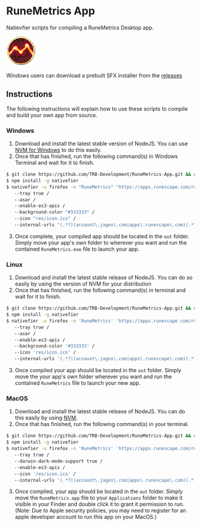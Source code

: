 # RuneMetrics App
Natievfier scripts for compiling a RuneMetrics Desktop app.

![RuneMetrics][ICON]

Windows users can download a prebuilt SFX installer from the [releases][RELEASES]

 
## Instructions
The following instructions will explain how to use these scripts to compile and build your own app from source.

### Windows

1. Download and install the latest stable version of NodeJS. You can use [NVM for Windows][NVM_WINDOWS] to do this easily.
2. Once that has finished, run the following command(s) in Windows Terminal and wait for it to finish.
 ```sh
 $ git clone https://github.com/TRB-Development/RuneMetrics-App.git && cd RuneMetrics-App
 $ npm install -g nativefier
 $ nativefier -u firefox -n "RuneMetrics" "https://apps.runescape.com/runemetrics/app/" /
    --tray true /
    --asar /
    --enable-es3-apis /
    --background-color "#333333" /
    --icon "res/icon.ico" /
    --internal-urls "(.*?)(account\.jagex\.com|apps\.runescape\.com)(.*?)"
 ```
3. Once complete, your compiled app should be located in the `out` folder. Simply move your app's own folder to wherever you want and run the contained `RuneMetrics.exe` file to launch your app.

### Linux

1. Download and install the latest stable release of NodeJS. You can do so easily by using the version of NVM for your distribution
2. Once that has finished, run the following command(s) in terminal and wait for it to finish.
 ```sh
 $ git clone https://github.com/TRB-Development/RuneMetrics-App.git && cd RuneMetrics-App
 $ npm install -g nativefier
 $ nativefier -u firefox -n 'RuneMetrics' 'https://apps.runescape.com/runemetrics/app/' /
    --tray true /
    --asar /
    --enable-es3-apis /
    --background-color '#333333' /
    --icon 'res/icon.ico' /
    --internal-urls '(.*?)(account\.jagex\.com|apps\.runescape\.com)(.*?)'
 ```
3. Once compiled your app should be located in the `out` folder. Simply move the your app's own folder wherever you want and run the contained `RuneMetrics` file to launch your new app.

### MacOS

1. Download and install the latest stable release of NodeJS. You can do this easily by using [NVM][NVM_HOMEBREW].
2. Once that has finished, run the following command(s) in your terminal.
 ```sh
 $ git clone https://github.com/TRB-Development/RuneMetrics-App.git && cd RuneMetrics-App
 $ npm install -g nativefier
 $ nativefier -u firefox -n 'RuneMetrics' 'https://apps.runescape.com/runemetrics/app/' /
    --tray true /
    --darwin-dark-mode-support true /
    --enable-es3-apis /
    --icon 'res/icon.ico' /
    --internal-urls '(.*?)(account\.jagex\.com|apps\.runescape\.com)(.*?)'
 ```
3. Once compiled, your app should be located in the `out` folder. Simply move the `RuneMetrics.app` file to your `Applications` folder to make it visible in your Finder and double click it to grant it permission to run. (Note: Due to Apple security policies, you may need to register for an apple developer account to run this app on your MacOS.)

[NVM_WINDOWS]: https://github.com/coreybutler/nvm-windows

[NVM_HOMEBREW]: https://collabnix.com/how-to-install-and-configure-nvm-on-mac-os

[ICON]: res/icon.png

[RELEASES]: https://github.com/TBR-Development/RuneMetrics-App/releases
